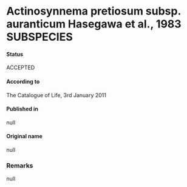 # Actinosynnema pretiosum subsp. auranticum Hasegawa et al., 1983 SUBSPECIES

#### Status
ACCEPTED

#### According to
The Catalogue of Life, 3rd January 2011

#### Published in
null

#### Original name
null

### Remarks
null